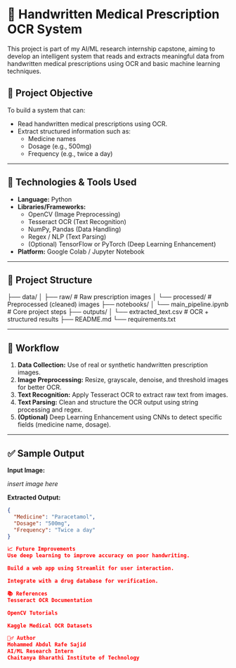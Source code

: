 
# 📝 Handwritten Medical Prescription OCR System

This project is part of my AI/ML research internship capstone, aiming to develop an intelligent system that reads and extracts meaningful data from handwritten medical prescriptions using OCR and basic machine learning techniques.

## 📌 Project Objective

To build a system that can:
- Read handwritten medical prescriptions using OCR.
- Extract structured information such as:
  - Medicine names
  - Dosage (e.g., 500mg)
  - Frequency (e.g., twice a day)

---

## 🧠 Technologies & Tools Used

- **Language:** Python
- **Libraries/Frameworks:**
  - OpenCV (Image Preprocessing)
  - Tesseract OCR (Text Recognition)
  - NumPy, Pandas (Data Handling)
  - Regex / NLP (Text Parsing)
  - (Optional) TensorFlow or PyTorch (Deep Learning Enhancement)
- **Platform:** Google Colab / Jupyter Notebook

---

## 📂 Project Structure
├── data/
│ ├── raw/ # Raw prescription images
│ └── processed/ # Preprocessed (cleaned) images
├── notebooks/
│ └── main_pipeline.ipynb # Core project steps
├── outputs/
│ └── extracted_text.csv # OCR + structured results
├── README.md
└── requirements.txt


---

## 🔄 Workflow

1. **Data Collection:** Use of real or synthetic handwritten prescription images.
2. **Image Preprocessing:** Resize, grayscale, denoise, and threshold images for better OCR.
3. **Text Recognition:** Apply Tesseract OCR to extract raw text from images.
4. **Text Parsing:** Clean and structure the OCR output using string processing and regex.
5. **(Optional)** Deep Learning Enhancement using CNNs to detect specific fields (medicine name, dosage).

---

## ✅ Sample Output

**Input Image:**

*insert image here*

**Extracted Output:**
```json
{
  "Medicine": "Paracetamol",
  "Dosage": "500mg",
  "Frequency": "Twice a day"
}

📈 Future Improvements
Use deep learning to improve accuracy on poor handwriting.

Build a web app using Streamlit for user interaction.

Integrate with a drug database for verification.

📚 References
Tesseract OCR Documentation

OpenCV Tutorials

Kaggle Medical OCR Datasets

🙋‍♂️ Author
Mohammed Abdul Rafe Sajid
AI/ML Research Intern
Chaitanya Bharathi Institute of Technology

